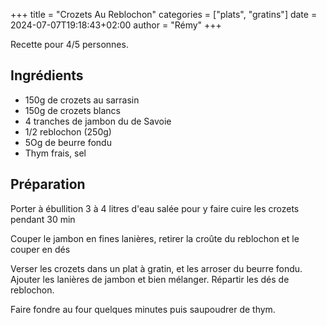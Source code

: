 +++
title = "Crozets Au Reblochon"
categories = ["plats", "gratins"]
date = 2024-07-07T19:18:43+02:00
author = "Rémy"
+++

Recette pour 4/5 personnes.

<!--more-->
## Ingrédients

* 150g de crozets au sarrasin
* 150g de crozets blancs
* 4 tranches de jambon du de Savoie
* 1/2 reblochon (250g)
* 5Og de beurre fondu
* Thym frais, sel

## Préparation

Porter à ébullition 3 à 4 litres d'eau salée pour y faire cuire les crozets pendant 30 min

Couper le jambon en fines lanières, retirer la croûte du reblochon et le couper en dés

Verser les crozets dans un plat à gratin, et les arroser du beurre fondu. Ajouter les lanières de jambon et bien mélanger. Répartir les dés de reblochon.

Faire fondre au four quelques minutes puis saupoudrer de thym.
